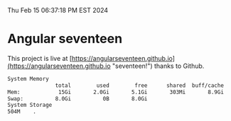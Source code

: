 Thu Feb 15 06:37:18 PM EST 2024

# Angular seventeen


This project is live at [https://angularseventeen.github.io](https://angularseventeen.github.io "seventeen!") thanks to Github.

```bash
System Memory
               total        used        free      shared  buff/cache   available
Mem:            15Gi       2.0Gi       5.1Gi       303Mi       8.9Gi        13Gi
Swap:          8.0Gi          0B       8.0Gi
System Storage
504M	.
